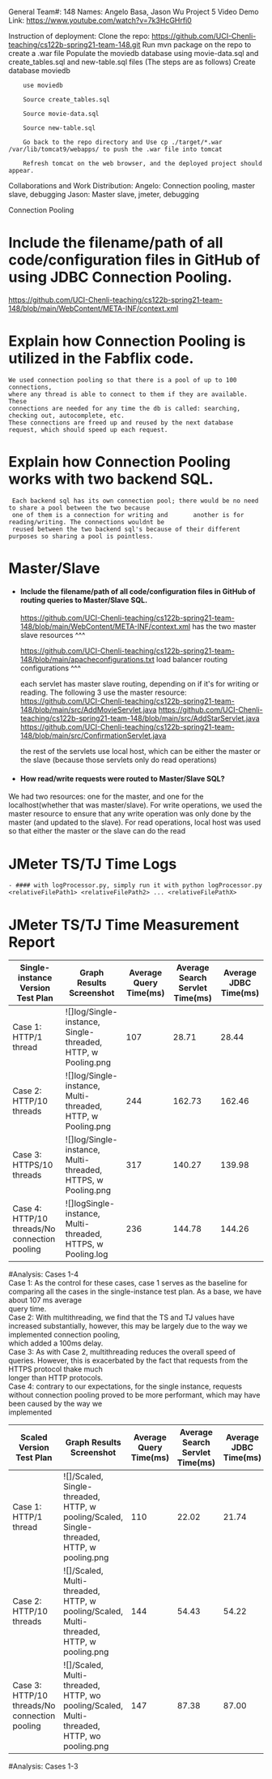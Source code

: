 General
Team#: 148 Names: Angelo Basa, Jason Wu Project 5 Video Demo Link:
  https://www.youtube.com/watch?v=7k3HcGHrfi0

Instruction of deployment:
       Clone the repo: https://github.com/UCI-Chenli-teaching/cs122b-spring21-team-148.git
        Run mvn package on the repo to create a .war file
        Populate the moviedb database using movie-data.sql and create_tables.sql and new-table.sql files (The steps are as follows)
        Create database moviedb

        use moviedb

        Source create_tables.sql

        Source movie-data.sql

        Source new-table.sql

        Go back to the repo directory and Use cp ./target/*.war /var/lib/tomcat9/webapps/ to push the .war file into tomcat

        Refresh tomcat on the web browser, and the deployed project should appear.

Collaborations and Work Distribution:
Angelo: Connection pooling, master slave, debugging
Jason: Master slave, jmeter, debugging

Connection Pooling
# Include the filename/path of all code/configuration files in GitHub of using JDBC Connection Pooling.
  https://github.com/UCI-Chenli-teaching/cs122b-spring21-team-148/blob/main/WebContent/META-INF/context.xml
# Explain how Connection Pooling is utilized in the Fabflix code.
    We used connection pooling so that there is a pool of up to 100 connections, 
    where any thread is able to connect to them if they are available. These       
    connections are needed for any time the db is called: searching, checking out, autocomplete, etc. 
    These connections are freed up and reused by the next database request, which should speed up each request.
   #   Explain how Connection Pooling works with two backend SQL.
     Each backend sql has its own connection pool; there would be no need to share a pool between the two because 
     one of them is a connection for writing and       another is for reading/writing. The connections wouldnt be 
     reused between the two backend sql's because of their different purposes so sharing a pool is pointless.

# Master/Slave
- #### Include the filename/path of all code/configuration files in GitHub of routing queries to Master/Slave SQL.
    https://github.com/UCI-Chenli-teaching/cs122b-spring21-team-148/blob/main/WebContent/META-INF/context.xml
    has the two master slave resources ^^^
    
    https://github.com/UCI-Chenli-teaching/cs122b-spring21-team-148/blob/main/apacheconfigurations.txt
    load balancer routing configurations ^^^
    
    each servlet has master slave routing, depending on if it's for writing or reading. The following 3 use the master resource:
    https://github.com/UCI-Chenli-teaching/cs122b-spring21-team-148/blob/main/src/AddMovieServlet.java
    https://github.com/UCI-Chenli-teaching/cs122b-spring21-team-148/blob/main/src/AddStarServlet.java
    https://github.com/UCI-Chenli-teaching/cs122b-spring21-team-148/blob/main/src/ConfirmationServlet.java
    
    the rest of the servlets use local host, which can be either the master or the slave (because those servlets only do read operations)
    
- #### How read/write requests were routed to Master/Slave SQL?
We had two resources: one for the master, and one for the localhost(whether that was master/slave). For write operations, we used the master resource to ensure that any write operation was only done by the master (and updated to the slave). For read operations, local host was used so that either the master or the slave can do the read


# JMeter TS/TJ Time Logs
    - #### with logProcessor.py, simply run it with python logProcessor.py <relativeFilePath1> <relativeFilePath2> ... <relativeFilePathX> 

# JMeter TS/TJ Time Measurement Report

| **Single-instance Version Test Plan**          | **Graph Results Screenshot** | **Average Query Time(ms)** | **Average Search Servlet Time(ms)** | **Average JDBC Time(ms)** | 
|------------------------------------------------|------------------------------|----------------------------|-------------------------------------|---------------------------
| Case 1: HTTP/1 thread                          | ![]log/Single-instance, Single-threaded, HTTP, w Pooling.png   | 107                        | 28.71                               | 28.44                     |
| Case 2: HTTP/10 threads                        | ![]log/Single-instance, Multi-threaded, HTTP, w Pooling.png   | 244                        | 162.73                              | 162.46                    | 
| Case 3: HTTPS/10 threads                       | ![]log/Single-instance, Multi-threaded, HTTPS, w Pooling.png   | 317                        | 140.27                              | 139.98                    | 
| Case 4: HTTP/10 threads/No connection pooling  | ![]logSingle-instance, Multi-threaded, HTTPS, w Pooling.log   | 236                        | 144.78                              | 144.26                    | 
    
#Analysis: Cases 1-4  
    Case 1: As the control for these cases, case 1 serves as the baseline for comparing all the cases in the single-instance test plan. As a base, we have about 107 ms average   
    query time.  
    Case 2: With multithreading, we find that the TS and TJ values have increased substantially, however, this may be largely due to the way we implemented connection pooling,   
    which added a 100ms delay.  
    Case 3: As with Case 2, multithreading reduces the overall speed of queries. However, this is exacerbated by the fact that requests from the HTTPS protocol thake much   
    longer than HTTP protocols.  
    Case 4: contrary to our expectations, for the single instance, requests without connection pooling proved to be more performant, which may have been caused by the way we  
    implemented 
    
| **Scaled Version Test Plan**                   | **Graph Results Screenshot** | **Average Query Time(ms)** | **Average Search Servlet Time(ms)** | **Average JDBC Time(ms)** | 
|------------------------------------------------|------------------------------|----------------------------|-------------------------------------|---------------------------
| Case 1: HTTP/1 thread                          | ![]/Scaled, Single-threaded, HTTP, w pooling/Scaled, Single-threaded, HTTP, w pooling.png   | 110                        | 22.02                               | 21.74                     |
| Case 2: HTTP/10 threads                        | ![]/Scaled, Multi-threaded, HTTP, w pooling/Scaled, Multi-threaded, HTTP, w pooling.png   | 144                        | 54.43                               | 54.22                     |
| Case 3: HTTP/10 threads/No connection pooling  | ![]/Scaled, Multi-threaded, HTTP, wo pooling/Scaled, Multi-threaded, HTTP, wo pooling.png  | 147                        | 87.38                               | 87.00                     |

#Analysis: Cases 1-3  
    

